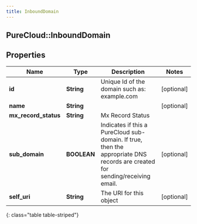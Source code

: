 ```yaml
---
title: InboundDomain
---
```

## PureCloud::InboundDomain

## Properties

|Name | Type | Description | Notes|
|------------ | ------------- | ------------- | -------------|
| **id** | **String** | Unique Id of the domain such as: example.com | [optional] |
| **name** | **String** |  | [optional] |
| **mx_record_status** | **String** | Mx Record Status | |
| **sub_domain** | **BOOLEAN** | Indicates if this a PureCloud sub-domain.  If true, then the appropriate DNS records are created for sending/receiving email. | [optional] |
| **self_uri** | **String** | The URI for this object | [optional] |
{: class="table table-striped"}


